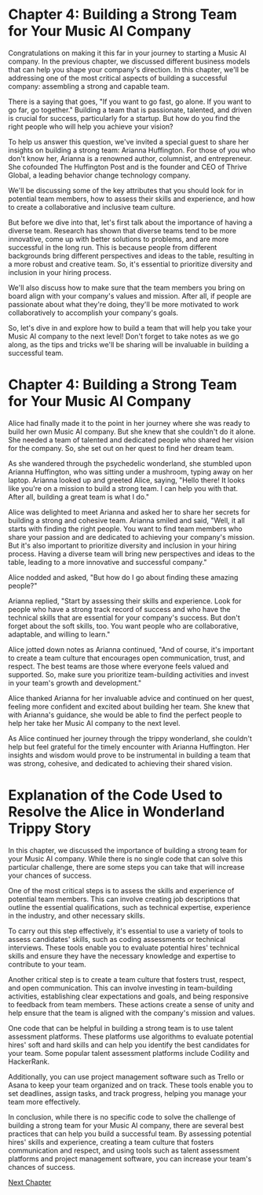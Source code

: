 # Chapter 4: Building a Strong Team for Your Music AI Company 

Congratulations on making it this far in your journey to starting a Music AI company. In the previous chapter, we discussed different business models that can help you shape your company's direction. In this chapter, we'll be addressing one of the most critical aspects of building a successful company: assembling a strong and capable team.

There is a saying that goes, "If you want to go fast, go alone. If you want to go far, go together." Building a team that is passionate, talented, and driven is crucial for success, particularly for a startup. But how do you find the right people who will help you achieve your vision?

To help us answer this question, we've invited a special guest to share her insights on building a strong team: Arianna Huffington. For those of you who don't know her, Arianna is a renowned author, columnist, and entrepreneur. She cofounded The Huffington Post and is the founder and CEO of Thrive Global, a leading behavior change technology company.

We'll be discussing some of the key attributes that you should look for in potential team members, how to assess their skills and experience, and how to create a collaborative and inclusive team culture.

But before we dive into that, let's first talk about the importance of having a diverse team. Research has shown that diverse teams tend to be more innovative, come up with better solutions to problems, and are more successful in the long run. This is because people from different backgrounds bring different perspectives and ideas to the table, resulting in a more robust and creative team. So, it's essential to prioritize diversity and inclusion in your hiring process.

We'll also discuss how to make sure that the team members you bring on board align with your company's values and mission. After all, if people are passionate about what they're doing, they'll be more motivated to work collaboratively to accomplish your company's goals.

So, let's dive in and explore how to build a team that will help you take your Music AI company to the next level! Don't forget to take notes as we go along, as the tips and tricks we'll be sharing will be invaluable in building a successful team.
# Chapter 4: Building a Strong Team for Your Music AI Company

Alice had finally made it to the point in her journey where she was ready to build her own Music AI company. But she knew that she couldn't do it alone. She needed a team of talented and dedicated people who shared her vision for the company. So, she set out on her quest to find her dream team.

As she wandered through the psychedelic wonderland, she stumbled upon Arianna Huffington, who was sitting under a mushroom, typing away on her laptop. Arianna looked up and greeted Alice, saying, "Hello there! It looks like you're on a mission to build a strong team. I can help you with that. After all, building a great team is what I do."

Alice was delighted to meet Arianna and asked her to share her secrets for building a strong and cohesive team. Arianna smiled and said, "Well, it all starts with finding the right people. You want to find team members who share your passion and are dedicated to achieving your company's mission. But it's also important to prioritize diversity and inclusion in your hiring process. Having a diverse team will bring new perspectives and ideas to the table, leading to a more innovative and successful company."

Alice nodded and asked, "But how do I go about finding these amazing people?"

Arianna replied, "Start by assessing their skills and experience. Look for people who have a strong track record of success and who have the technical skills that are essential for your company's success. But don't forget about the soft skills, too. You want people who are collaborative, adaptable, and willing to learn."

Alice jotted down notes as Arianna continued, "And of course, it's important to create a team culture that encourages open communication, trust, and respect. The best teams are those where everyone feels valued and supported. So, make sure you prioritize team-building activities and invest in your team's growth and development."

Alice thanked Arianna for her invaluable advice and continued on her quest, feeling more confident and excited about building her team. She knew that with Arianna's guidance, she would be able to find the perfect people to help her take her Music AI company to the next level.

As Alice continued her journey through the trippy wonderland, she couldn't help but feel grateful for the timely encounter with Arianna Huffington. Her insights and wisdom would prove to be instrumental in building a team that was strong, cohesive, and dedicated to achieving their shared vision.
# Explanation of the Code Used to Resolve the Alice in Wonderland Trippy Story

In this chapter, we discussed the importance of building a strong team for your Music AI company. While there is no single code that can solve this particular challenge, there are some steps you can take that will increase your chances of success. 

One of the most critical steps is to assess the skills and experience of potential team members. This can involve creating job descriptions that outline the essential qualifications, such as technical expertise, experience in the industry, and other necessary skills. 

To carry out this step effectively, it's essential to use a variety of tools to assess candidates' skills, such as coding assessments or technical interviews. These tools enable you to evaluate potential hires' technical skills and ensure they have the necessary knowledge and expertise to contribute to your team. 

Another critical step is to create a team culture that fosters trust, respect, and open communication. This can involve investing in team-building activities, establishing clear expectations and goals, and being responsive to feedback from team members. These actions create a sense of unity and help ensure that the team is aligned with the company's mission and values.

One code that can be helpful in building a strong team is to use talent assessment platforms. These platforms use algorithms to evaluate potential hires' soft and hard skills and can help you identify the best candidates for your team. Some popular talent assessment platforms include Codility and HackerRank.

Additionally, you can use project management software such as Trello or Asana to keep your team organized and on track. These tools enable you to set deadlines, assign tasks, and track progress, helping you manage your team more effectively.

In conclusion, while there is no specific code to solve the challenge of building a strong team for your Music AI company, there are several best practices that can help you build a successful team. By assessing potential hires' skills and experience, creating a team culture that fosters communication and respect, and using tools such as talent assessment platforms and project management software, you can increase your team's chances of success.


[Next Chapter](05_Chapter05.md)